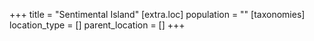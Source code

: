 +++
title = "Sentimental Island"
[extra.loc]
population = ""
[taxonomies]
location_type = []
parent_location = []
+++

